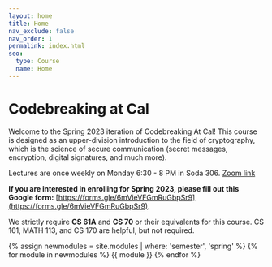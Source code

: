 ```yaml
---
layout: home
title: Home
nav_exclude: false
nav_order: 1
permalink: index.html
seo:
  type: Course
  name: Home
---
```


# Codebreaking at Cal

Welcome to the Spring 2023 iteration of Codebreaking At Cal! This course is designed as an upper-division introduction to the field 
of cryptography, which is the science of secure communication (secret messages, encryption, digital signatures, and much more). 

Lectures are once weekly on Monday 6:30 - 8 PM in Soda 306. [Zoom link](https://berkeley.zoom.us/j/94249910215)

**If you are interested in enrolling for Spring 2023, please fill out this Google form:** [https://forms.gle/6mVieVFGmRuGbpSr9](https://forms.gle/6mVieVFGmRuGbpSr9).

We strictly require **CS 61A** and **CS 70** or their equivalents for this course. CS 161, MATH 113, and CS 170 are helpful, but not required.

{% assign newmodules = site.modules | where: 'semester', 'spring' %}
{% for module in newmodules %}
{{ module }}
{% endfor %}

